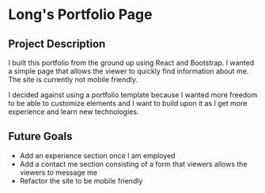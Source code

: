 # Long's Portfolio Page

## Project Description
I built this portfolio from the ground up using React and Bootstrap. I wanted a simple page that allows the viewer to quickly find information about me. The site is currently not mobile friendly.

I decided against using a portfolio template because I wanted more freedom to be able to customize elements and I want to build upon it as I get more experience and learn new technologies.

## Future Goals
* Add an experience section once I am employed
* Add a contact me section consisting of a form that viewers allows the viewers to message me
* Refactor the site to be mobile friendly
